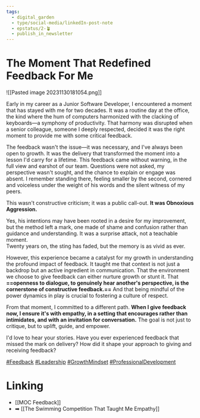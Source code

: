 ```yaml
---
tags:
  - digital_garden
  - type/social-media/linkedIn-post-note
  - epstatus/2-🪴
  - publish_in_newsletter
---
```

# The Moment That Redefined Feedback For Me
![[Pasted image 20231130181054.png]]

Early in my career as a Junior Software Developer, I encountered a moment that has stayed with me for two decades. It was a routine day at the office, the kind where the hum of computers harmonized with the clacking of keyboards—a symphony of productivity. That harmony was disrupted when a senior colleague, someone I deeply respected, decided it was the right moment to provide me with some critical feedback.  
  
The feedback wasn't the issue—it was necessary, and I've always been open to growth. It was the delivery that transformed the moment into a lesson I'd carry for a lifetime. This feedback came without warning, in the full view and earshot of our team. Questions were not asked, my perspective wasn't sought, and the chance to explain or engage was absent. I remember standing there, feeling smaller by the second, cornered and voiceless under the weight of his words and the silent witness of my peers.  
  
This wasn't constructive criticism; it was a public call-out. **It was Obnoxious Aggression.**  
  
Yes, his intentions may have been rooted in a desire for my improvement, but the method left a mark, one made of shame and confusion rather than guidance and understanding. It was a surprise attack, not a teachable moment.  
Twenty years on, the sting has faded, but the memory is as vivid as ever.  
  
However, this experience became a catalyst for my growth in understanding the profound impact of feedback. It taught me that context is not just a backdrop but an active ingredient in communication. That the environment we choose to give feedback can either nurture growth or stunt it. That **==openness to dialogue, to genuinely hear another's perspective, is the cornerstone of constructive feedback.==** And that being mindful of the power dynamics in play is crucial to fostering a culture of respect.  
  
From that moment, I committed to a different path. **When I give feedback now, I ensure it's with empathy, in a setting that encourages rather than intimidates, and with an invitation for conversation.** The goal is not just to critique, but to uplift, guide, and empower.  
  
I'd love to hear your stories. Have you ever experienced feedback that missed the mark on delivery? How did it shape your approach to giving and receiving feedback?  
  
[#Feedback](https://www.linkedin.com/feed/hashtag/?keywords=feedback&highlightedUpdateUrns=urn%3Ali%3Aactivity%3A7133496322044637184) [#Leadership](https://www.linkedin.com/feed/hashtag/?keywords=leadership&highlightedUpdateUrns=urn%3Ali%3Aactivity%3A7133496322044637184) [#GrowthMindset](https://www.linkedin.com/feed/hashtag/?keywords=growthmindset&highlightedUpdateUrns=urn%3Ali%3Aactivity%3A7133496322044637184) [#ProfessionalDevelopment](https://www.linkedin.com/feed/hashtag/?keywords=professionaldevelopment&highlightedUpdateUrns=urn%3Ali%3Aactivity%3A7133496322044637184)



# Linking
+ [[MOC Feedback]]
+ ➡ [[The Swimming Competition That Taught Me Empathy]]


